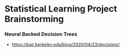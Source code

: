 # Statistical Learning Project Brainstorming

### Neural Backed Decision Trees

+ https://bair.berkeley.edu/blog/2020/04/23/decisions/